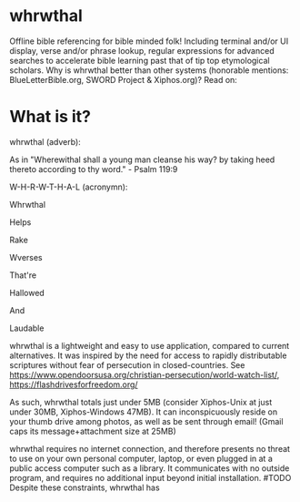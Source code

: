 # whrwthal
Offline bible referencing for bible minded folk! Including terminal and/or UI display, verse and/or phrase lookup, regular expressions for advanced searches to accelerate bible learning past that of tip top etymological scholars. Why is whrwthal better than other systems (honorable mentions: BlueLetterBible.org, SWORD Project & Xiphos.org)? Read on:

# What is it?
whrwthal (adverb):

  As in "Wherewithal shall a young man cleanse his way? by taking heed thereto according to thy word." - Psalm 119:9

W-H-R-W-T-H-A-L (acronymn):

  Whrwthal

  Helps

  Rake

  Wverses

  That're

  Hallowed

  And

  Laudable


whrwthal is a lightweight and easy to use application, compared to current alternatives. It was inspired by the need for access to rapidly distributable scriptures without fear of persecution in closed-countries. See https://www.opendoorsusa.org/christian-persecution/world-watch-list/, https://flashdrivesforfreedom.org/

As such, whrwthal totals just under 5MB (consider Xiphos-Unix at just under 30MB, Xiphos-Windows 47MB). It can inconspicuously reside on your thumb drive among photos, as well as be sent through email! (Gmail caps its message+attachment size at 25MB)

whrwthal requires no internet connection, and therefore presents no threat to use on your own personal computer, laptop, or even plugged in at a public access computer such as a library. It communicates with no outside program, and requires no additional input beyond initial installation.
#TODO
Despite these constraints, whrwthal has
